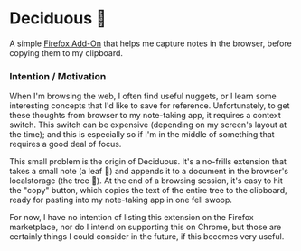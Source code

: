 # Deciduous 🌳

A simple [Firefox Add-On](https://developer.mozilla.org/en-US/docs/Mozilla/Add-ons/WebExtensions) that helps me capture notes in the browser, before copying them to my clipboard.

### Intention / Motivation

When I'm browsing the web, I often find useful nuggets, or I learn some interesting concepts that I'd like to save for reference. Unfortunately, to get these thoughts from browser to my note-taking app, it requires a context switch. This switch can be expensive (depending on my screen's layout at the time); and this is especially so if I'm in the middle of something that requires a good deal of focus.

This small problem is the origin of Deciduous. It's a no-frills extension that takes a small note (a leaf 🍃) and appends it to a document in the browser's localstorage (the tree 🌳). At the end of a browsing session, it's easy to hit the "copy" button, which copies the text of the entire tree to the clipboard, ready for pasting into my note-taking app in one fell swoop.

For now, I have no intention of listing this extension on the Firefox marketplace, nor do I intend on supporting this on Chrome, but those are certainly things I could consider in the future, if this becomes very useful.
